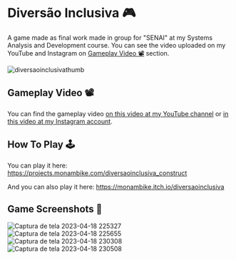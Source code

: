 # Diversão Inclusiva 🎮

A game made as final work made in group for "SENAI" at my Systems Analysis and Development course.
You can see the video uploaded on my YouTube and Instagram on [Gameplay Video 📽️](#gameplay-video-%EF%B8%8F) section.

![diversaoinclusivathumb](https://github.com/monambike/diversaoinclusiva_construct/assets/35270174/a31bdb99-ae38-4962-a36a-750cf326bb10)

## Gameplay Video 📽️

You can find the gameplay video [on this video at my YouTube channel](https://www.youtube.com/watch?v=49rcFSyEFk0) or [in this video at my Instagram account](https://www.instagram.com/reel/CrKav5EMpvP/?utm_source=ig_web_copy_link&igshid=MTIyMzRjYmRlZg==).

## How To Play 🕹️

You can play it here: https://projects.monambike.com/diversaoinclusiva_construct

And you can also play it here: https://monambike.itch.io/diversaoinclusiva

## Game Screenshots 📸

![Captura de tela 2023-04-18 225327](https://github.com/monambike/diversaoinclusiva_construct/assets/35270174/a6b5ac50-c796-4f62-acc8-faae3a96907d)
![Captura de tela 2023-04-18 225655](https://github.com/monambike/diversaoinclusiva_construct/assets/35270174/a973cd3c-ef2e-4cb2-ae00-cb7690f09df6)
![Captura de tela 2023-04-18 230308](https://github.com/monambike/diversaoinclusiva_construct/assets/35270174/3680d03a-507f-4fd9-a6e8-49e800d39b22)
![Captura de tela 2023-04-18 230508](https://github.com/monambike/diversaoinclusiva_construct/assets/35270174/73f76790-76ed-4ad7-a24e-a6d68dedc176)
